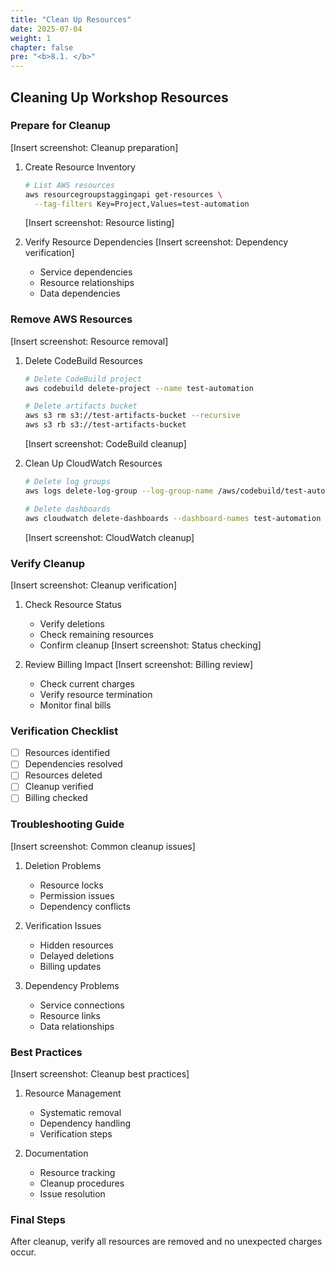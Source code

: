 ```yaml
---
title: "Clean Up Resources"
date: 2025-07-04
weight: 1
chapter: false
pre: "<b>8.1. </b>"
---
```


## Cleaning Up Workshop Resources

### Prepare for Cleanup
[Insert screenshot: Cleanup preparation]
1. Create Resource Inventory
   ```bash
   # List AWS resources
   aws resourcegroupstaggingapi get-resources \
     --tag-filters Key=Project,Values=test-automation
   ```
   [Insert screenshot: Resource listing]

2. Verify Resource Dependencies
   [Insert screenshot: Dependency verification]
   - Service dependencies
   - Resource relationships
   - Data dependencies

### Remove AWS Resources
[Insert screenshot: Resource removal]
1. Delete CodeBuild Resources
   ```bash
   # Delete CodeBuild project
   aws codebuild delete-project --name test-automation
   
   # Delete artifacts bucket
   aws s3 rm s3://test-artifacts-bucket --recursive
   aws s3 rb s3://test-artifacts-bucket
   ```
   [Insert screenshot: CodeBuild cleanup]

2. Clean Up CloudWatch Resources
   ```bash
   # Delete log groups
   aws logs delete-log-group --log-group-name /aws/codebuild/test-automation
   
   # Delete dashboards
   aws cloudwatch delete-dashboards --dashboard-names test-automation
   ```
   [Insert screenshot: CloudWatch cleanup]

### Verify Cleanup
[Insert screenshot: Cleanup verification]
1. Check Resource Status
   - Verify deletions
   - Check remaining resources
   - Confirm cleanup
   [Insert screenshot: Status checking]

2. Review Billing Impact
   [Insert screenshot: Billing review]
   - Check current charges
   - Verify resource termination
   - Monitor final bills

### Verification Checklist
- [ ] Resources identified
- [ ] Dependencies resolved
- [ ] Resources deleted
- [ ] Cleanup verified
- [ ] Billing checked

### Troubleshooting Guide
[Insert screenshot: Common cleanup issues]
1. Deletion Problems
   - Resource locks
   - Permission issues
   - Dependency conflicts

2. Verification Issues
   - Hidden resources
   - Delayed deletions
   - Billing updates

3. Dependency Problems
   - Service connections
   - Resource links
   - Data relationships

### Best Practices
[Insert screenshot: Cleanup best practices]
1. Resource Management
   - Systematic removal
   - Dependency handling
   - Verification steps

2. Documentation
   - Resource tracking
   - Cleanup procedures
   - Issue resolution

### Final Steps
After cleanup, verify all resources are removed and no unexpected charges occur.
